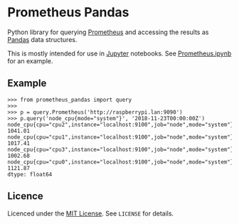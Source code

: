 # Prometheus Pandas

Python library for querying [Prometheus](https://prometheus.io/) and accessing the results as
 [Pandas](https://pandas.pydata.org/) data structures.

This is mostly intended for use in [Jupyter](https://jupyter.org/) notebooks. See [Prometheus.ipynb](Prometheus.ipynb) for an example.

## Example

```
>>> from prometheus_pandas import query
>>>
>>> p = query.Prometheus('http://raspberrypi.lan:9090')
>>> p.query('node_cpu{mode="system"}', '2018-11-23T00:00:00Z')
node_cpu{cpu="cpu2",instance="localhost:9100",job="node",mode="system"}    1041.01
node_cpu{cpu="cpu1",instance="localhost:9100",job="node",mode="system"}    1017.41
node_cpu{cpu="cpu3",instance="localhost:9100",job="node",mode="system"}    1002.68
node_cpu{cpu="cpu0",instance="localhost:9100",job="node",mode="system"}    1121.87
dtype: float64
```

## Licence

Licenced under the [MIT License](https://choosealicense.com/licenses/mit/). See `LICENSE` for details.
